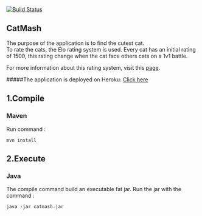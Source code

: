 [![Build Status](https://travis-ci.org/kkacim/catmash.svg?branch=master)](https://travis-ci.org/kkacim/catmash)

CatMash
---
The purpose of the application is to find the cutest cat.\
To rate the cats, the Elo rating system is used. 
Every cat has an initial rating of 1500, this rating change when the cat face others cats on a 1v1 battle.

For more information about this rating system, visit this [page](https://en.wikipedia.org/wiki/Elo_rating_system).

#####The application is deployed on Heroku: [Click here](https://kk-cat-mash.herokuapp.com)

## 1.Compile
### Maven
Run command :
```
mvn install
```

## 2.Execute
### Java
The compile command build an executable fat jar.
Run the jar with the command :
```
java -jar catmash.jar
```